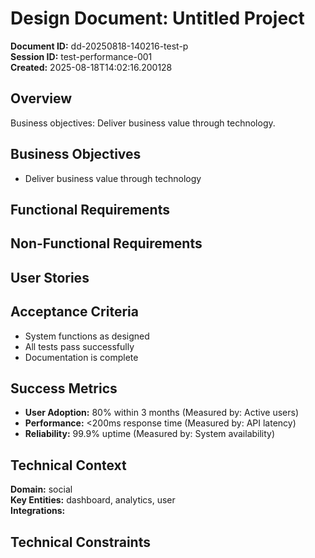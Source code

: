 # Design Document: Untitled Project

**Document ID:** dd-20250818-140216-test-p  
**Session ID:** test-performance-001  
**Created:** 2025-08-18T14:02:16.200128

## Overview
Business objectives: Deliver business value through technology.

## Business Objectives
- Deliver business value through technology

## Functional Requirements

## Non-Functional Requirements

## User Stories
## Acceptance Criteria
- System functions as designed
- All tests pass successfully
- Documentation is complete

## Success Metrics
- **User Adoption:** 80% within 3 months (Measured by: Active users)
- **Performance:** <200ms response time (Measured by: API latency)
- **Reliability:** 99.9% uptime (Measured by: System availability)

## Technical Context
**Domain:** social  
**Key Entities:** dashboard, analytics, user  
**Integrations:** 

## Technical Constraints
